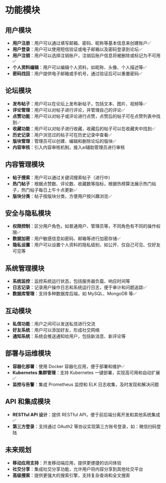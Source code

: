 # 功能模块

## 用户模块

- **用户注册**：用户可以通过填写邮箱、密码、昵称等基本信息来创建账户✅
- **用户登录**：用户可以使用短信验证或电子邮箱以及密码登录到论坛✅
- **用户注销**：用户可以选择注销账户，注销后账户信息将被删除或标记为不可用✅
- **个人资料编辑**：用户可以编辑个人资料，如昵称、头像、个人描述等✅
- **密码找回**：用户提供电子邮箱或手机号，通过验证后可以重置密码✅

## 论坛模块

- **发布帖子**：用户可以在论坛上发布新帖子，包括文本、图片、视频等✅
- **评论管理**：用户可以对帖子进行评论，并管理自己的评论✅
- **点赞功能**：用户可以对帖子或评论进行点赞，点赞后的帖子可在点赞列表中找到✅
- **收藏功能**：用户可以对帖子进行收藏，收藏后的帖子可以在收藏夹中找到✅
- **历史记录**：用户浏览过的帖子可在历史记录中查看✅
- **版块管理**：管理员可以创建、编辑和删除论坛的版块✅
- **内容审核**：引入内容审核机制，接入ai辅助管理员进行审核

## 内容管理模块

- **帖子搜索**：用户可以通过关键词搜索帖子（进行中）
- **热门帖子**：根据点赞数、评论数、收藏数等指标，根据热榜算法展示热门帖子，热门帖子每日上午十点更新✅
- **版块分类**：帖子按版块分类，方便用户按兴趣浏览✅

## 安全与隐私模块

- **权限控制**：区分用户角色，如普通用户、管理员等，不同角色有不同的操作权限✅
- **数据加密**：用户敏感信息如密码、邮箱等进行加密存储✅
- **隐私设置**：用户可以设置个人资料的隐私级别，如公开、仅自己可见、仅好友可见等

## 系统管理模块

- **系统监控**：监控系统运行状态，包括服务器负载、响应时间等
- **日志记录**：记录用户操作日志和系统运行日志，便于审计和问题追踪✅
- **数据库管理**：支持多种数据库后端，如 MySQL、MongoDB 等✅

## 互动模块

- **私信功能**：用户之间可以发送私信进行交流
- **好友系统**：用户可以添加好友，形成社交网络
- **通知系统**：系统会推送通知给用户，包括新消息、新评论等

## 部署与运维模块

- **容器化部署**：使用 Docker 容器化应用，便于部署和维护✅
- **Kubernetes 集群管理**：支持 Kubernetes 一键部署，实现高可用和自动扩展✅
- **监控与告警**：集成 Prometheus 监控和 ELK 日志收集，及时发现和解决问题

## API 和集成模块

- **RESTful API 设计**：提供 RESTful API，便于前后端分离开发和其他系统集成✅
- **第三方登录**：支持通过 OAuth2 等协议实现第三方账号登录，如：微信扫码登陆

## 未来规划

- **移动应用支持**：开发移动端应用，提供更便捷的访问体验
- **社交分享**：集成社交分享功能，允许用户将内容分享到其他社交平台
- **高级搜索**：提供更强大的搜索引擎，支持复杂查询和全文搜索
